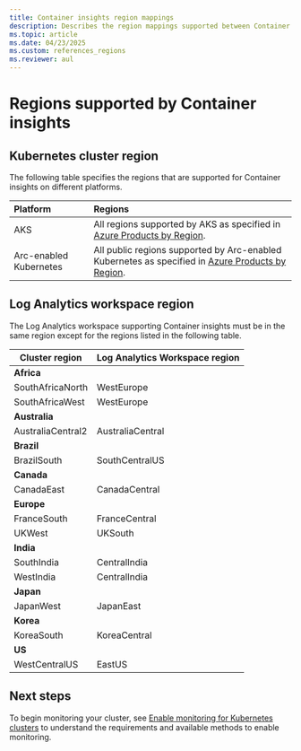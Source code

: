 ```yaml
---
title: Container insights region mappings
description: Describes the region mappings supported between Container insights, Log Analytics Workspace, and custom metrics.
ms.topic: article
ms.date: 04/23/2025
ms.custom: references_regions
ms.reviewer: aul
---
```


# Regions supported by Container insights

## Kubernetes cluster region
The following table specifies the regions that are supported for Container insights on different platforms.

| Platform | Regions |
|:---|:---|
| AKS | All regions supported by AKS as specified in [Azure Products by Region](https://azure.microsoft.com/explore/global-infrastructure/products-by-region/?products=kubernetes-service). | 
| Arc-enabled Kubernetes | All public regions supported by Arc-enabled Kubernetes as specified in [Azure Products by Region](https://azure.microsoft.com/explore/global-infrastructure/products-by-region/?products=azure-arc). |

## Log Analytics workspace region
The Log Analytics workspace supporting Container insights must be in the same region except for the regions listed in the following table. 


|**Cluster region** | **Log Analytics Workspace region** |
|-----------------------|------------------------------------|
|**Africa** | |
|SouthAfricaNorth |WestEurope |
|SouthAfricaWest |WestEurope |
|**Australia** | |
|AustraliaCentral2 |AustraliaCentral |
|**Brazil** | |
|BrazilSouth | SouthCentralUS |
|**Canada** ||
|CanadaEast |CanadaCentral |
|**Europe** | |
|FranceSouth |FranceCentral |
|UKWest |UKSouth |
|**India** | |
|SouthIndia |CentralIndia |
|WestIndia |CentralIndia |
|**Japan** | |
|JapanWest |JapanEast |
|**Korea** | |
|KoreaSouth |KoreaCentral |
|**US** | |
|WestCentralUS|EastUS |


## Next steps

To begin monitoring your cluster, see [Enable monitoring for Kubernetes clusters](kubernetes-monitoring-enable.md) to understand the requirements and available methods to enable monitoring.  
